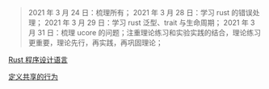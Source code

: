 > 2021 年 3 月 24 日：梳理所有；
> 2021 年 3 月 28 日：学习 rust 的错误处理；
> 2021 年 3 月 29 日：学习 rust 泛型、trait 与生命周期；
> 2021 年 3 月 31 日：梳理 ucore 的问题；注重理论练习和实验实践的结合，理论练习更重要，理论先行，再实践，再巩固理论；

[Rust 程序设计语言](https://kaisery.github.io/trpl-zh-cn/ch04-02-references-and-borrowing.html)

[定义共享的行为](https://kaisery.github.io/trpl-zh-cn/ch10-02-traits.html)

